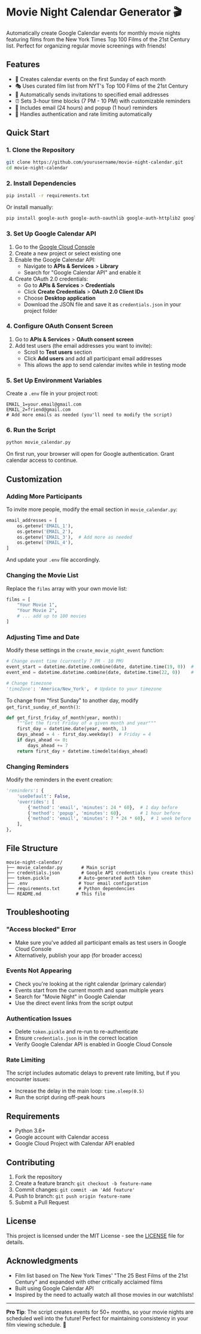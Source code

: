 # Movie Night Calendar Generator 🎬

Automatically create Google Calendar events for monthly movie nights featuring films from the New York Times Top 100 Films of the 21st Century list. Perfect for organizing regular movie screenings with friends!

## Features

- 📅 Creates calendar events on the first Sunday of each month
- 🎭 Uses curated film list from NYT's Top 100 Films of the 21st Century
- 📧 Automatically sends invitations to specified email addresses
- ⏰ Sets 3-hour time blocks (7 PM - 10 PM) with customizable reminders
- 🔔 Includes email (24 hours) and popup (1 hour) reminders
- 🎯 Handles authentication and rate limiting automatically

## Quick Start

### 1. Clone the Repository

```bash
git clone https://github.com/yourusername/movie-night-calendar.git
cd movie-night-calendar
```

### 2. Install Dependencies

```bash
pip install -r requirements.txt
```

Or install manually:
```bash
pip install google-auth google-auth-oauthlib google-auth-httplib2 google-api-python-client python-dateutil python-dotenv
```

### 3. Set Up Google Calendar API

1. Go to the [Google Cloud Console](https://console.cloud.google.com/)
2. Create a new project or select existing one
3. Enable the Google Calendar API:
   - Navigate to **APIs & Services** > **Library**
   - Search for "Google Calendar API" and enable it
4. Create OAuth 2.0 credentials:
   - Go to **APIs & Services** > **Credentials**
   - Click **Create Credentials** > **OAuth 2.0 Client IDs**
   - Choose **Desktop application**
   - Download the JSON file and save it as `credentials.json` in your project folder

### 4. Configure OAuth Consent Screen

1. Go to **APIs & Services** > **OAuth consent screen**
2. Add test users (the email addresses you want to invite):
   - Scroll to **Test users** section
   - Click **Add users** and add all participant email addresses
   - This allows the app to send calendar invites while in testing mode

### 5. Set Up Environment Variables

Create a `.env` file in your project root:

```env
EMAIL_1=your.email@gmail.com
EMAIL_2=friend@gmail.com
# Add more emails as needed (you'll need to modify the script)
```

### 6. Run the Script

```bash
python movie_calendar.py
```

On first run, your browser will open for Google authentication. Grant calendar access to continue.

## Customization

### Adding More Participants

To invite more people, modify the email section in `movie_calendar.py`:

```python
email_addresses = [
    os.getenv('EMAIL_1'),
    os.getenv('EMAIL_2'),
    os.getenv('EMAIL_3'),  # Add more as needed
    os.getenv('EMAIL_4'),
]
```

And update your `.env` file accordingly.

### Changing the Movie List

Replace the `films` array with your own movie list:

```python
films = [
    "Your Movie 1",
    "Your Movie 2",
    # ... add up to 100 movies
]
```

### Adjusting Time and Date

Modify these settings in the `create_movie_night_event` function:

```python
# Change event time (currently 7 PM - 10 PM)
event_start = datetime.datetime.combine(date, datetime.time(19, 0))  # 7 PM
event_end = datetime.datetime.combine(date, datetime.time(22, 0))    # 10 PM

# Change timezone
'timeZone': 'America/New_York',  # Update to your timezone
```

To change from "first Sunday" to another day, modify `get_first_sunday_of_month()`:

```python
def get_first_friday_of_month(year, month):
    """Get the first Friday of a given month and year"""
    first_day = datetime.date(year, month, 1)
    days_ahead = 4 - first_day.weekday()  # Friday = 4
    if days_ahead <= 0:
        days_ahead += 7
    return first_day + datetime.timedelta(days_ahead)
```

### Changing Reminders

Modify the reminders in the event creation:

```python
'reminders': {
    'useDefault': False,
    'overrides': [
        {'method': 'email', 'minutes': 24 * 60},  # 1 day before
        {'method': 'popup', 'minutes': 60},       # 1 hour before
        {'method': 'email', 'minutes': 7 * 24 * 60},  # 1 week before
    ],
},
```

## File Structure

```
movie-night-calendar/
├── movie_calendar.py       # Main script
├── credentials.json        # Google API credentials (you create this)
├── token.pickle           # Auto-generated auth token
├── .env                   # Your email configuration
├── requirements.txt       # Python dependencies
└── README.md             # This file
```

## Troubleshooting

### "Access blocked" Error
- Make sure you've added all participant emails as test users in Google Cloud Console
- Alternatively, publish your app (for broader access)

### Events Not Appearing
- Check you're looking at the right calendar (primary calendar)
- Events start from the current month and span multiple years
- Search for "Movie Night" in Google Calendar
- Use the direct event links from the script output

### Authentication Issues
- Delete `token.pickle` and re-run to re-authenticate
- Ensure `credentials.json` is in the correct location
- Verify Google Calendar API is enabled in Google Cloud Console

### Rate Limiting
The script includes automatic delays to prevent rate limiting, but if you encounter issues:
- Increase the delay in the main loop: `time.sleep(0.5)`
- Run the script during off-peak hours

## Requirements

- Python 3.6+
- Google account with Calendar access
- Google Cloud Project with Calendar API enabled

## Contributing

1. Fork the repository
2. Create a feature branch: `git checkout -b feature-name`
3. Commit changes: `git commit -am 'Add feature'`
4. Push to branch: `git push origin feature-name`
5. Submit a Pull Request

## License

This project is licensed under the MIT License - see the [LICENSE](LICENSE) file for details.

## Acknowledgments

- Film list based on The New York Times' "The 25 Best Films of the 21st Century" and expanded with other critically acclaimed films
- Built using Google Calendar API
- Inspired by the need to actually watch all those movies in our watchlists!

---

**Pro Tip**: The script creates events for 50+ months, so your movie nights are scheduled well into the future! Perfect for maintaining consistency in your film viewing schedule. 🍿